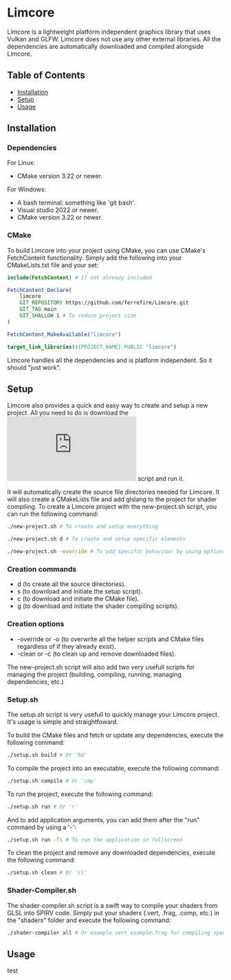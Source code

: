 # Limcore

Limcore is a lightweight platform independent graphics library that uses Vulkan and GLFW. Limcore does not use any other external libraries. All the dependencies are automatically downloaded and compiled alongside Limcore.

## Table of Contents
- [Installation](#installation)
- [Setup](#setup)
- [Usage](#usage)

## Installation
### Dependencies
For Linux:
- CMake version 3.22 or newer.

For Windows:
- A bash terminal: something like 'git bash'.
- Visual studio 2022 or newer.
- CMake version 3.22 or newer.

### CMake
To build Limcore into your project using CMake, you can use CMake's FetchContent functionality.
Simply add the following into your CMakeLists.txt file and your set:
```cmake
include(FetchContent) # If not already included

FetchContent_Declare(
    limcore
    GIT_REPOSITORY https://github.com/ferrefire/Limcore.git
    GIT_TAG main
	GIT_SHALLOW 1 # To reduce project size
)

FetchContent_MakeAvailable("limcore")

target_link_libraries(${PROJECT_NAME} PUBLIC "limcore")
```
Limcore handles all the dependencies and is platform independent. So it should "just work".

## Setup
Limcore also provides a quick and easy way to create and setup a new project. All you need to do is download the 
![new-project.sh](https://github.com/ferrefire/Limcore/blob/main/new-project.sh) script and run it.

It will automatically create the source file directories needed for Limcore. It will also create a CMakeLists file and add glslang to the project for shader compiling. To create a Limcore project with the new-project.sh script, you can run the following command:
```bash
./new-project.sh # To create and setup everything

./new-project.sh d # To create and setup specific elements

./new-project.sh -override # To add specific behaviour by using options
```

### Creation commands
- d (to create all the source directories).
- s (to download and initiate the setup script).
- c (to download and initiate the CMake file).
- g (to download and initiate the shader compiling scripts).

### Creation options
- -override or -o (to overwrite all the helper scripts and CMake files regardless of if they already exist).
- -clean or -c (to clean up and remove downloaded files).

The new-project.sh script will also add two very usefull scripts for managing the project (building, compiling, running, managing dependencies, etc.)

### Setup.sh
The setup.sh script is very usefull to quickly manage your Limcore project. It's usage is simple and straightfoward.

To build the CMake files and fetch or update any dependencies, execute the following command:
```bash
./setup.sh build # Or 'bd'
```

To compile the project into an executable, execute the following command:
```bash
./setup.sh compile # Or 'cmp'
```

To run the project, execute the following command:
```bash
./setup.sh run # Or 'r'
```
And to add application arguments, you can add them after the "run" command by using a '-':
```bash
./setup.sh run -fs # To run the application in fullscreen
```

To clean the project and remove any downloaded dependencies, execute the following command:
```bash
./setup.sh clean # Or 'cl'
```

### Shader-Compiler.sh
The shader-compiler.sh script is a swift way to compile your shaders from GLSL into SPIRV code. Simply put your shaders (.vert, .frag, .comp, etc.) in the "shaders" folder and execute the following command:
```bash
./shader-compiler all # Or example.vert example.frag for compiling specifig shaders
```

## Usage
test